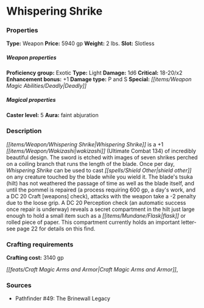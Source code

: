 ﻿---
Title: "Whispering Shrike"
Type: "Weapon"
Price: "5940 gp"
Weight: "2 lbs."
Slot: "Slotless"
Proficiency group: "Exotic"
Weapon properties Type: "Light"
Damage: "1d6"
Critical: "18-20/x2"
Enhancement bonus: "+1"
Damage type: "P and S"
Special: "Deadly"
Caster level: "5"
Aura: "faint abjuration"
Description: |
  "_Whispering Shrike_ is a _+1 wakizashi_ (_Ultimate Combat_ 134) of incredibly beautiful design. The sword is etched with images of seven shrikes perched on a coiling branch that runs the length of the blade. Once per day, _Whispering Shrike_ can be used to cast _shield other_ on any creature touched by the blade while you wield it. The blade's _tsuka_ (hilt) has not weathered the passage of time as well as the blade itself, and until the pommel is repaired (a process requiring 600 gp, a day's work, and a DC 20 Craft [weapons] check), attacks with the weapon take a -2 penalty due to the loose grip. A DC 20 Perception check (an automatic success once repair is underway) reveals a secret compartment in the hilt just large enough to hold a small item such as a flask or rolled piece of paper. This compartment currently holds an important letter-see page 22 for details on this find."
Crafting cost: "3140 gp"
Sources: "['Pathfinder #49: The Brinewall Legacy']"
---

# Whispering Shrike

### Properties

**Type:** Weapon **Price:** 5940 gp **Weight:** 2 lbs. **Slot:** Slotless

##### Weapon properties

**Proficiency group:** Exotic **Type:** Light **Damage:** 1d6 **Critical:** 18-20/x2 **Enhancement bonus:** +1 **Damage type:** P and S **Special:** _[[items/Weapon Magic Abilities/Deadly|Deadly]]_

##### Magical properties

**Caster level:** 5 **Aura:** faint abjuration

### Description

_[[items/Weapon/Whispering Shrike|Whispering Shrike]]_ is a +1 _[[items/Weapon/Wakizashi|wakizashi]]_ (Ultimate Combat 134) of incredibly beautiful design. The sword is etched with images of seven shrikes perched on a coiling branch that runs the length of the blade. Once per day, _Whispering Shrike_ can be used to cast _[[spells/Shield Other|shield other]]_ on any creature touched by the blade while you wield it. The blade's tsuka (hilt) has not weathered the passage of time as well as the blade itself, and until the pommel is repaired (a process requiring 600 gp, a day's work, and a DC 20 Craft [weapons] check), attacks with the weapon take a -2 penalty due to the loose grip. A DC 20 Perception check (an automatic success once repair is underway) reveals a secret compartment in the hilt just large enough to hold a small item such as a _[[items/Mundane/Flask|flask]]_ or rolled piece of paper. This compartment currently holds an important letter-see page 22 for details on this find.

### Crafting requirements

**Crafting cost:** 3140 gp

_[[feats/Craft Magic Arms and Armor|Craft Magic Arms and Armor]]_,

### Sources

* Pathfinder #49: The Brinewall Legacy